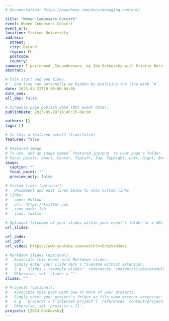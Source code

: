```yaml
---
# Documentation: https://wowchemy.com/docs/managing-content/

title: "Women Composers Concert"
event: Women Composers Concert
event_url:
location: Stetson University
address:
  street:
  city: DeLand
  region: FL
  postcode:
  country:
summary: I performed _Incandesence_ by Ida Gotkovsky with Kristie Born.
abstract:

# Talk start and end times.
#   End time can optionally be hidden by prefixing the line with `#`.
date: 2023-03-22T19:30:00-04:00
date_end: 
all_day: false

# Schedule page publish date (NOT event date).
publishDate: 2023-05-18T16:45:35-04:00

authors: []
tags: []

# Is this a featured event? (true/false)
featured: false

# Featured image
# To use, add an image named `featured.jpg/png` to your page's folder. 
# Focal points: Smart, Center, TopLeft, Top, TopRight, Left, Right, BottomLeft, Bottom, BottomRight.
image:
  caption: ""
  focal_point: ""
  preview_only: false

# Custom links (optional).
#   Uncomment and edit lines below to show custom links.
# links:
# - name: Follow
#   url: https://twitter.com
#   icon_pack: fab
#   icon: twitter

# Optional filename of your slides within your event's folder or a URL.
url_slides:

url_code:
url_pdf:
url_video: https://www.youtube.com/watch?v=OrozVaHJAes

# Markdown Slides (optional).
#   Associate this event with Markdown slides.
#   Simply enter your slide deck's filename without extension.
#   E.g. `slides = "example-slides"` references `content/slides/example-slides.md`.
#   Otherwise, set `slides = ""`.
slides: ""

# Projects (optional).
#   Associate this post with one or more of your projects.
#   Simply enter your project's folder or file name without extension.
#   E.g. `projects = ["internal-project"]` references `content/project/deep-learning/index.md`.
#   Otherwise, set `projects = []`.
projects: [2023_Gotkovsky]
---
```

